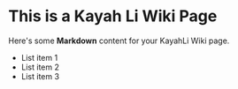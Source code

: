   # This is a Kayah Li Wiki Page

  Here's some **Markdown** content for your KayahLi Wiki page.

  - List item 1
  - List item 2
  - List item 3